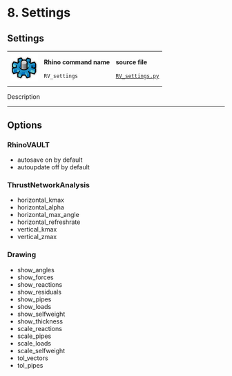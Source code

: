 # 8. Settings

## Settings

|                                                                                |                                                                           |                                                                                                                 |
| ------------------------------------------------------------------------------ | ------------------------------------------------------------------------- | --------------------------------------------------------------------------------------------------------------- |
| <img src="../.gitbook/assets/RV_settings (1).svg" alt="" data-size="original"> | <p><strong>Rhino command name</strong></p><p><code>RV_settings</code></p> | <p><strong>source file</strong></p><p><a href="../../plugin/RV_settings.py"><code>RV_settings.py</code></a></p> |

Description





***

## Options

### RhinoVAULT



* autosave on by default
* autoupdate off by default



### ThrustNetworkAnalysis



* horizontal\_kmax
* horizontal\_alpha
* horizontal\_max\_angle
* horizontal\_refreshrate
* vertical\_kmax
* vertical\_zmax



### Drawing



* show\_angles
* show\_forces
* show\_reactions
* show\_residuals
* show\_pipes
* show\_loads
* show\_selfweight
* show\_thickness
* scale\_reactions
* scale\_pipes
* scale\_loads
* scale\_selfweight
* tol\_vectors
* tol\_pipes

